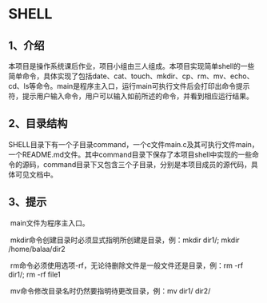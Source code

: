 # SHELL

## 1、介绍

​	本项目是操作系统课后作业，项目小组由三人组成。本项目实现简单shell的一些简单命令，具体实现了包括date、cat、touch、mkdir、cp、rm、mv、echo、cd、ls等命令。main是程序主入口，运行main可执行文件后会打印出命令提示符，提示用户输入命令，用户可以输入如前所述的命令，并看到相应运行结果。



## 2、目录结构

​	SHELL目录下有一个子目录command，一个c文件main.c及其可执行文件main，一个README.md文件。其中command目录下保存了本项目shell中实现的一些命令的源码，command目录下又包含三个子目录，分别是本项目成员的源代码，具体可见文档中。



## 3、提示

​	main文件为程序主入口。

​	mkdir命令创建目录时必须显式指明所创建是目录，例：mkdir dir1/;	mkdir /home/balaa/dir2

​	rm命令必须使用选项-rf，无论待删除文件是一般文件还是目录，例：rm -rf dir1/;	rm -rf file1

​	mv命令修改目录名时仍然要指明待更改目录，例：mv dir1/ dir2/ 